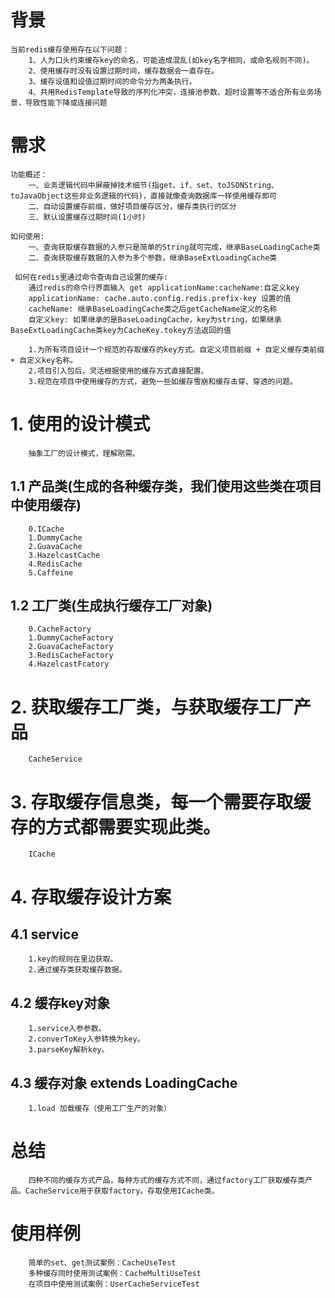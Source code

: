 # 背景
```text
当前redis缓存使用存在以下问题：
    1、人为口头约束缓存key的命名，可能造成混乱(如key名字相同，或命名规则不同)。
    2、使用缓存时没有设置过期时间，缓存数据会一直存在。
    3、缓存设值和设值过期时间的命令分为两条执行。
    4、共用RedisTemplate导致的序列化冲突，连接池参数、超时设置等不适合所有业务场景，导致性能下降或连接问题
```
# 需求
```text
功能概述：
    一、业务逻辑代码中屏蔽掉技术细节(指get、if、set、toJSONString、toJavaObject这些非业务逻辑的代码)，直接就像查询数据库一样使用缓存即可
    二、自动设置缓存前缀，做好项目缓存区分，缓存类执行的区分
    三、默认设置缓存过期时间(1小时)

如何使用:
    一、查询获取缓存数据的入参只是简单的String就可完成，继承BaseLoadingCache类
    二、查询获取缓存数据的入参为多个参数，继承BaseExtLoadingCache类
    
 如何在redis里通过命令查询自己设置的缓存: 
    通过redis的命令行界面输入 get applicationName:cacheName:自定义key
    applicationName: cache.auto.config.redis.prefix-key 设置的值
    cacheName: 继承BaseLoadingCache类之后getCacheName定义的名称
    自定义key: 如果继承的是BaseLoadingCache，key为string，如果继承BaseExtLoadingCache类key为CacheKey.tokey方法返回的值

    1.为所有项目设计一个规范的存取缓存的key方式。自定义项目前缀 + 自定义缓存类前缀 + 自定义key名称。
    2.项目引入包后，灵活根据使用的缓存方式直接配置。
    3.规范在项目中使用缓存的方式，避免一些如缓存雪崩和缓存击穿、穿透的问题。
```
# 1. 使用的设计模式
```text
    抽象工厂的设计模式，理解刚需。 
```
## 1.1 产品类(生成的各种缓存类，我们使用这些类在项目中使用缓存)
```text
    0.ICache
    1.DummyCache
    2.GuavaCache
    3.HazelcastCache
    4.RedisCache
    5.Caffeine 
```
## 1.2 工厂类(生成执行缓存工厂对象)
```text
    0.CacheFactory
    1.DummyCacheFactory
    2.GuavaCacheFactory
    3.RedisCacheFactory
    4.HazelcastFcatory
```
# 2. 获取缓存工厂类，与获取缓存工厂产品
```text
    CacheService
```
# 3. 存取缓存信息类，每一个需要存取缓存的方式都需要实现此类。
```text
    ICache
```
# 4. 存取缓存设计方案
## 4.1 service 
```text
    1.key的规则在里边获取。
    2.通过缓存类获取缓存数据。
``` 
## 4.2 缓存key对象
```text
    1.service入参参数。
    2.converToKey入参转换为key。
    3.parseKey解析key。
```
## 4.3 缓存对象 extends LoadingCache
```text
    1.load 加载缓存（使用工厂生产的对象）
```
# 总结
```text
    四种不同的缓存方式产品，每种方式的缓存方式不同，通过factory工厂获取缓存类产品。CacheService用于获取factory。存取使用ICache类。
```
# 使用样例
```text
    简单的set、get测试案例：CacheUseTest
    多种缓存同时使用测试案例：CacheMultiUseTest
    在项目中使用测试案例：UserCacheServiceTest
```